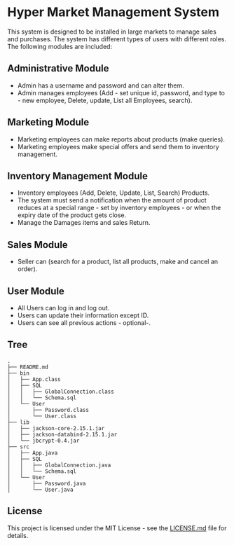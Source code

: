 # Hyper Market Management System

This system is designed to be installed in large markets to manage sales and purchases. The system has different types of users with different roles. The following modules are included:

## Administrative Module
- Admin has a username and password and can alter them.
- Admin manages employees (Add - set unique id, password, and type to - new employee, Delete, update, List all Employees, search).

## Marketing Module
- Marketing employees can make reports about products (make queries).
- Marketing employees make special offers and send them to inventory management.

## Inventory Management Module
- Inventory employees (Add, Delete, Update, List, Search) Products.
- The system must send a notification when the amount of product reduces at a special range - set by inventory employees - or when the expiry date of the product gets close.
- Manage the Damages items and sales Return.

## Sales Module
- Seller can (search for a product, list all products, make and cancel an order).

## User Module
- All Users can log in and log out.
- Users can update their information except ID.
- Users can see all previous actions - optional-.

## Tree
```
.
├── README.md
├── bin
│   ├── App.class
│   ├── SQL
│   │   ├── GlobalConnection.class
│   │   └── Schema.sql
│   └── User
│       ├── Password.class
│       └── User.class
├── lib
│   ├── jackson-core-2.15.1.jar
│   ├── jackson-databind-2.15.1.jar
│   └── jbcrypt-0.4.jar
├── src
│   ├── App.java
│   ├── SQL
│   │   ├── GlobalConnection.java
│   │   └── Schema.sql
│   └── User
│       ├── Password.java
│       └── User.java

```
## License
This project is licensed under the MIT License - see the [LICENSE.md](LICENSE.md) file for details.